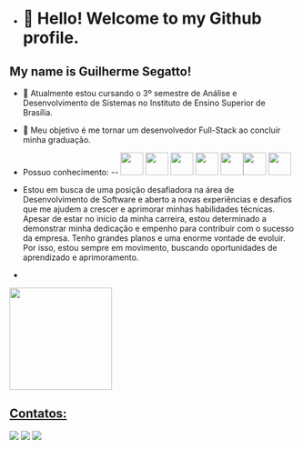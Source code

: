 - # 👋 Hello! Welcome to my Github profile.
## My name is Guilherme Segatto!

- 🔭 Atualmente estou cursando o 3º semestre de Análise e Desenvolvimento de Sistemas no Instituto de Ensino Superior de Brasília.

- 🌱 Meu objetivo é me tornar um desenvolvedor Full-Stack ao concluir minha graduação.
- Possuo conhecimento:
-- <img src="https://cdn.jsdelivr.net/gh/devicons/devicon/icons/html5/html5-plain-wordmark.svg" width="40" height="40" /> <img src="https://cdn.jsdelivr.net/gh/devicons/devicon/icons/css3/css3-plain-wordmark.svg" width="40" height="40" /> <img src="https://cdn.jsdelivr.net/gh/devicons/devicon/icons/javascript/javascript-plain.svg" width="40" height="40" /> <img src="https://cdn.jsdelivr.net/gh/devicons/devicon/icons/mysql/mysql-plain-wordmark.svg" width="40" height="40" />  <img src="https://cdn.jsdelivr.net/gh/devicons/devicon/icons/bootstrap/bootstrap-plain.svg" width="40" height="40" /><img src="https://cdn.jsdelivr.net/gh/devicons/devicon/icons/angularjs/angularjs-plain.svg" width="40" height="40" /> <img src="https://cdn.jsdelivr.net/gh/devicons/devicon/icons/react/react-original.svg" width="40" height="40" />
          

- Estou em busca de uma posição desafiadora na área de Desenvolvimento de Software e aberto a novas experiências e desafios que me ajudem a crescer e aprimorar minhas habilidades técnicas. Apesar de estar no início da minha carreira, estou determinado a demonstrar minha dedicação e empenho para contribuir com o sucesso da empresa. Tenho grandes planos e uma enorme vontade de evoluir. Por isso, estou sempre em movimento, buscando oportunidades de aprendizado e aprimoramento.
- <div>
<a href="https://github.com/GuilhermeSegattoo">
<img loading="lazy" height="180em" src="https://github-readme-stats.vercel.app/api/top-langs/?username=GuilhermeSegattoo&layout=compact&langs_count=7&theme=dracula"/>

</div>

## Contatos:

<div>
<a href="https://instagram.com/segattooow/" target="_blank"><img loading="lazy" src="https://img.shields.io/badge/-Instagram-%23E4405F?style=for-the-badge&logo=instagram&logoColor=white" target="_blank"></a>
<a href = "mailto:segattooguilherme@gmail.com"><img loading="lazy" src="https://img.shields.io/badge/Gmail-D14836?style=for-the-badge&logo=gmail&logoColor=white" target="_blank"></a>
<a href="https://www.linkedin.com/in/guilhermesegatto/" target="_blank"><img loading="lazy" src="https://img.shields.io/badge/-LinkedIn-%230077B5?style=for-the-badge&logo=linkedin&logoColor=white" target="_blank"></a>   
</div>


